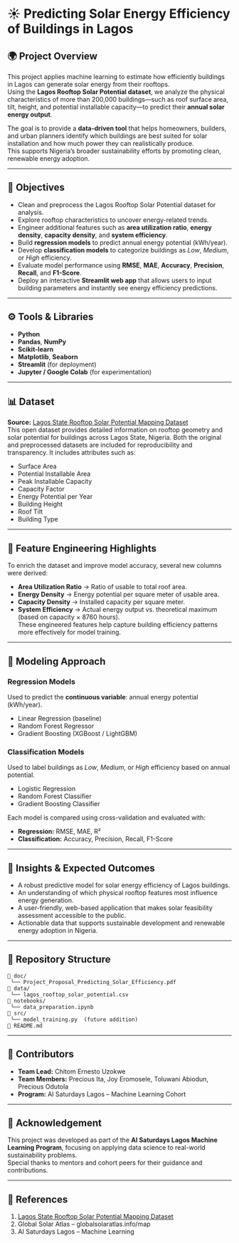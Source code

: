 # ☀️ Predicting Solar Energy Efficiency of Buildings in Lagos

## 🌍 Project Overview
This project applies machine learning to estimate how efficiently buildings in Lagos can generate solar energy from their rooftops.  
Using the **Lagos Rooftop Solar Potential dataset**, we analyze the physical characteristics of more than 200,000 buildings—such as roof surface area, tilt, height, and potential installable capacity—to predict their **annual solar energy output**.

The goal is to provide a **data-driven tool** that helps homeowners, builders, and urban planners identify which buildings are best suited for solar installation and how much power they can realistically produce.  
This supports Nigeria’s broader sustainability efforts by promoting clean, renewable energy adoption.

---

## 🎯 Objectives
- Clean and preprocess the Lagos Rooftop Solar Potential dataset for analysis.  
- Explore rooftop characteristics to uncover energy-related trends.  
- Engineer additional features such as **area utilization ratio**, **energy density**, **capacity density**, and **system efficiency**.  
- Build **regression models** to predict annual energy potential (kWh/year).  
- Develop **classification models** to categorize buildings as *Low*, *Medium*, or *High* efficiency.  
- Evaluate model performance using **RMSE**, **MAE**, **Accuracy**, **Precision**, **Recall**, and **F1-Score**.  
- Deploy an interactive **Streamlit web app** that allows users to input building parameters and instantly see energy efficiency predictions.

---

## ⚙️ Tools & Libraries
- **Python**
- **Pandas**, **NumPy**
- **Scikit-learn**
- **Matplotlib**, **Seaborn**
- **Streamlit** (for deployment)
- **Jupyter / Google Colab** (for experimentation)

---

## 📊 Dataset
**Source:** [Lagos State Rooftop Solar Potential Mapping Dataset](https://energydata.info/dataset/lagos-state-rooftop-solar-potential-mapping)  
This open dataset provides detailed information on rooftop geometry and solar potential for buildings across Lagos State, Nigeria. 
Both the original and preprocessed datasets are included for reproducibility and transparency.
It includes attributes such as:
- Surface Area  
- Potential Installable Area  
- Peak Installable Capacity  
- Capacity Factor  
- Energy Potential per Year  
- Building Height  
- Roof Tilt  
- Building Type  

---

## 🧩 Feature Engineering Highlights
To enrich the dataset and improve model accuracy, several new columns were derived:
- **Area Utilization Ratio** → Ratio of usable to total roof area.  
- **Energy Density** → Energy potential per square meter of usable area.  
- **Capacity Density** → Installed capacity per square meter.  
- **System Efficiency** → Actual energy output vs. theoretical maximum (based on capacity × 8760 hours).  
These engineered features help capture building efficiency patterns more effectively for model training.

---

## 🤖 Modeling Approach
### Regression Models
Used to predict the **continuous variable**: annual energy potential (kWh/year).
- Linear Regression (baseline)
- Random Forest Regressor
- Gradient Boosting (XGBoost / LightGBM)

### Classification Models
Used to label buildings as *Low*, *Medium*, or *High* efficiency based on annual potential.
- Logistic Regression
- Random Forest Classifier
- Gradient Boosting Classifier

Each model is compared using cross-validation and evaluated with:
- **Regression:** RMSE, MAE, R²  
- **Classification:** Accuracy, Precision, Recall, F1-Score  

---

## 🧠 Insights & Expected Outcomes
- A robust predictive model for solar energy efficiency of Lagos buildings.  
- An understanding of which physical rooftop features most influence energy generation.  
- A user-friendly, web-based application that makes solar feasibility assessment accessible to the public.  
- Actionable data that supports sustainable development and renewable energy adoption in Nigeria.

---

## 🧭 Repository Structure
```
📁 doc/
 └── Project_Proposal_Predicting_Solar_Efficiency.pdf
📁 data/
 └── lagos_rooftop_solar_potential.csv
📁 notebooks/
 └── data_preparation.ipynb
📁 src/
 └── model_training.py  (future addition)
📄 README.md
```


---

## 👥 Contributors
- **Team Lead:** Chitom Ernesto Uzokwe  
- **Team Members:** Precious Ita, Joy Eromosele, Toluwani Abiodun, Precious Odutola  
- **Program:** AI Saturdays Lagos – Machine Learning Cohort

---

## 📜 Acknowledgement
This project was developed as part of the **AI Saturdays Lagos Machine Learning Program**, focusing on applying data science to real-world sustainability problems.  
Special thanks to mentors and cohort peers for their guidance and contributions.

---

## 🔗 References
1. [Lagos State Rooftop Solar Potential Mapping Dataset](https://energydata.info/dataset/lagos-state-rooftop-solar-potential-mapping)  
2. Global Solar Atlas – globalsolaratlas.info/map  
3. AI Saturdays Lagos – Machine Learning
